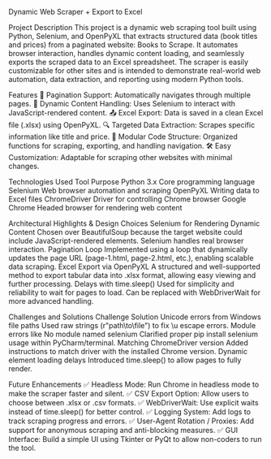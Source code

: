Dynamic Web Scraper + Export to Excel


 Project Description
This project is a dynamic web scraping tool built using Python, Selenium, and OpenPyXL that extracts structured data (book titles and prices) from a paginated website: Books to Scrape. It automates browser interaction, handles dynamic content loading, and seamlessly exports the scraped data to an Excel spreadsheet.
The scraper is easily customizable for other sites and is intended to demonstrate real-world web automation, data extraction, and reporting using modern Python tools.

Features
🔄 Pagination Support: Automatically navigates through multiple pages.
🧠 Dynamic Content Handling: Uses Selenium to interact with JavaScript-rendered content.
📤 Excel Export: Data is saved in a clean Excel file (.xlsx) using OpenPyXL.
🔍 Targeted Data Extraction: Scrapes specific information like title and price.
🧩 Modular Code Structure: Organized functions for scraping, exporting, and handling navigation.
🛠️ Easy Customization: Adaptable for scraping other websites with minimal changes.

 Technologies Used
Tool
Purpose
Python 3.x
Core programming language
Selenium
Web browser automation and scraping
OpenPyXL
Writing data to Excel files
ChromeDriver
Driver for controlling Chrome browser
Google Chrome
Headed browser for rendering web content


Architectural Highlights & Design Choices
Selenium for Rendering Dynamic Content
Chosen over BeautifulSoup because the target website could include JavaScript-rendered elements. Selenium handles real browser interaction.
Pagination Loop
Implemented using a loop that dynamically updates the page URL (page-1.html, page-2.html, etc.), enabling scalable data scraping.
Excel Export via OpenPyXL
A structured and well-supported method to export tabular data into .xlsx format, allowing easy viewing and further processing.
Delays with time.sleep()
Used for simplicity and reliability to wait for pages to load. Can be replaced with WebDriverWait for more advanced handling.

 Challenges and Solutions
Challenge
Solution
Unicode errors from Windows file paths
Used raw strings (r"path\to\file") to fix \u escape errors.
Module errors like No module named selenium
Clarified proper pip install selenium usage within PyCharm/terminal.
Matching ChromeDriver version
Added instructions to match driver with the installed Chrome version.
Dynamic element loading delays
Introduced time.sleep() to allow pages to fully render.


 Future Enhancements
✅ Headless Mode: Run Chrome in headless mode to make the scraper faster and silent.
✅ CSV Export Option: Allow users to choose between .xlsx or .csv formats.
✅ WebDriverWait: Use explicit waits instead of time.sleep() for better control.
✅ Logging System: Add logs to track scraping progress and errors.
✅ User-Agent Rotation / Proxies: Add support for anonymous scraping and anti-blocking measures.
✅ GUI Interface: Build a simple UI using Tkinter or PyQt to allow non-coders to run the tool.

